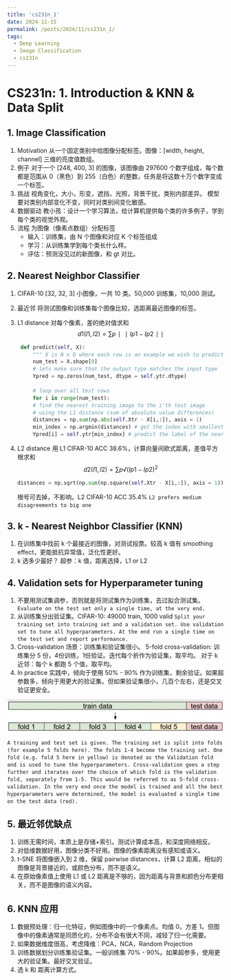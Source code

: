 ```yaml
---
title: 'cs231n_1'
date: 2024-11-15
permalink: /posts/2024/11/cs231n_1/
tags:
  - Deep Learning
  - Image Classification
  - cs231n
---
```


# CS231n: 1. Introduction & KNN & Data Split

## 1. Image Classification
1. Motivation
   从一个固定类别中给图像分配标签。图像：[width, height, channel] 三维的亮度值数组。
2. 例子
   对于一个 [248, 400, 3] 的图像，该图像由 297600 个数字组成，每个数都是范围从 0（黑色）到 255（白色）的整数，任务是将这数十万个数字变成一个标签。
3. 挑战
   视角变化，大小，形变，遮挡，光照，背景干扰，类别内部差异。
   模型要对类别内部变化不变，同时对类别间变化敏感。
4. 数据驱动
   教小孩：设计一个学习算法，给计算机提供每个类的许多例子，学到每个类的视觉外观。
5. 流程
   为图像（像素点数组）分配标签
   - 输入：训练集，由 N 个图像和对应 K 个标签组成
   - 学习：从训练集学到每个类长什么样。
   - 评估：预测没见过的新图像，和 gt 对比。

## 2. Nearest Neighbor Classifier
1. CIFAR-10
   [32, 32, 3] 小图像，一共 10 类。50,000 训练集，10,000 测试。
2. 最近邻
   将测试图像和训练集每个图像比较，选距离最近图像的标签。
3. L1 distance
   对每个像素，差的绝对值求和
   $$ d1(I1,I2)=∑p∣∣Ip1−Ip2∣∣ $$

   ```python
    def predict(self, X):
        """ X is N x D where each row is an example we wish to predict label for """
        num_test = X.shape[0]
        # lets make sure that the output type matches the input type
        Ypred = np.zeros(num_test, dtype = self.ytr.dtype)

        # loop over all test rows
        for i in range(num_test):
        # find the nearest training image to the i'th test image
        # using the L1 distance (sum of absolute value differences)
        distances = np.sum(np.abs(self.Xtr - X[i,:]), axis = 1)
        min_index = np.argmin(distances) # get the index with smallest distance
        Ypred[i] = self.ytr[min_index] # predict the label of the nearest example
   ```
4. L2 distance
   用 L1 CIFAR-10 ACC 38.6%，计算向量间欧式距离，差值平方根求和
   $$ d2(I1,I2)=∑p√(Ip1−Ip2)^2 $$

   ``` python
   distances = np.sqrt(np.sum(np.square(self.Xtr - X[i,:]), axis = 1))
   ```
   根号可去掉，不影响。L2 CIFAR-10 ACC 35.4%
   `L2 prefers medium disagreements to big one `

## 3. k - Nearest Neighbor Classifier (KNN)
1. 在训练集中找前 k 个最接近的图像，对测试投票。较高 k 值有 smoothing effect，更能抵抗异常值，泛化性更好。
2. k 选多少最好？ 超参：k 值，距离选择，L1 or L2

## 4. Validation sets for Hyperparameter tuning
1. 不要用测试集调参，否则就是将测试集作为训练集，去过拟合测试集。
   `Evaluate on the test set only a single time, at the very end.`
2. 从训练集分出验证集。CIFAR-10: 49000 train, 1000 valid
   `Split your training set into training set and a validation set. Use validation set to tune all hyperparameters. At the end run a single time on the test set and report performance.`
3. Cross-validation
   场景：训练集和验证集很小。
   5-fold cross-validation: 训练集分 5 份，4份训练，1份验证。迭代每个折作为验证集，取平均。
   对于 k 近邻：每个 k 都跑 5 个值，取平均。
4. In practice
   实践中，倾向于使用 50% - 90% 作为训练集，剩余验证。如果超参数多，倾向于用更大的验证集。但如果验证集很小，几百个左右，还是交叉验证更安全。
   
<div style="text-align: center;">
  <img src="/images/5-fold.png" style="width: auto; height: auto;">
</div>

`A training and test set is given. The training set is split into folds (for example 5 folds here). The folds 1-4 become the training set. One fold (e.g. fold 5 here in yellow) is denoted as the Validation fold and is used to tune the hyperparameters. Cross-validation goes a step further and iterates over the choice of which fold is the validation fold, separately from 1-5. This would be referred to as 5-fold cross-validation. In the very end once the model is trained and all the best hyperparameters were determined, the model is evaluated a single time on the test data (red).`


## 5. 最近邻优缺点
1. 训练无需时间，本质上是存储+索引。测试计算成本高，和深度网络相反。
2. 对低维数据好用，图像分类不好用。图像的像素距离没有感知或语义。
3. t-SNE 将图像嵌入到 2 维，保留 pairwise distances，计算 L2 距离，相似的图像是背景接近的，或颜色分布，而不是语义。
4. 在原始像素值上使用 L1 或 L2 距离是不够的，因为距离与背景和颜色分布更相关，而不是图像的语义内容。

## 6. KNN 应用
1. 数据预处理：归一化特征，例如图像中的一个像素点。均值 0，方差 1。但图像中的像素通常是同质化的，分布不会有很大不同，减轻了归一化需要。
2. 如果数据维度很高，考虑降维：PCA，NCA，Random Projection
3. 训练数据划分训练集验证集。一般训练集 70% - 90%。如果超参多，使用更大的验证集。最好交叉验证。
4. 选 k 和 距离计算方式。
